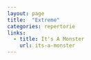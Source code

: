 ```yaml
---
layout: page
title:  "Extreme"
categories: repertorie
links:
  - title: It's A Monster
    url: its-a-monster
---
```

